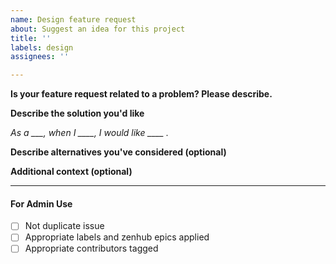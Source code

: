 ```yaml
---
name: Design feature request
about: Suggest an idea for this project
title: ''
labels: design
assignees: ''

---
```


**Is your feature request related to a problem? Please describe.**
<!-- A clear and concise description of what the problem is. Ex. I'm always frustrated when [...] -->

**Describe the solution you'd like**
<!-- A clear and concise description of what you want to happen.
This can follow a user story template: -->
*As a ___, when I ____, I would like ____ .*

**Describe alternatives you've considered (optional)**
<!-- A clear and concise description of any alternative solutions or features you've considered. -->

**Additional context (optional)**
<!-- Add any other context, screenshots or figma links about the feature request here. -->
____

#### For Admin Use

- [ ] Not duplicate issue
- [ ] Appropriate labels and zenhub epics applied
- [ ] Appropriate contributors tagged
